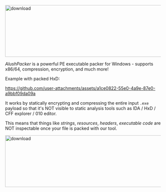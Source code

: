 
<img width="1280" height="168" alt="download" src="https://github.com/user-attachments/assets/d56f58bc-70ef-4d57-964f-8749aa1ed921" />

*AlushPacker* is a powerful PE executable packer for Windows - supports x86/64, compression, encryption, and much more! 

Example with packed HxD:

https://github.com/user-attachments/assets/a1ce0822-55e0-4a9e-87e0-a9bbf09da09a


It works by statically encrypting and compressing the entire input `.exe` payload so that it's NOT visible to static analysis tools such as IDA / HxD / CFF explorer / 010 editor.

This means that things like *strings*, *resources*, *headers*, *executable code* are NOT inspectable once your file is packed with our tool.

<img width="1280" height="168" alt="download" src="https://github.com/user-attachments/assets/77287456-18d0-4765-b1cf-197be30c0178" />



